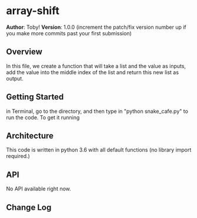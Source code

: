 # array-shift

**Author**: Toby!
**Version**: 1.0.0 (increment the patch/fix version number up if you make more commits past your first submission)

## Overview
<!-- Provide a high level overview of what this application is and why you are building it, beyond the fact that it's an assignment for a Code Fellows 401 class. (i.e. What's your problem domain?) -->
In this file, we create a function that will take a list and the value as inputs, add the value into the middle index of the list
and return this new list as output.



## Getting Started
<!-- What are the steps that a user must take in order to build this app on their own machine and get it running? -->
in Terminal, go to the directory, and then type in "python snake_cafe.py" to run the code.
To get it running

## Architecture
<!-- Provide a detailed description of the application design. What technologies (languages, libraries, etc) you're using, and any other relevant design information. This is also an area which you can include any visuals; flow charts, example usage gifs, screen captures, etc.-->
This code is written in python 3.6 with all default functions (no library import required.)


## API
<!-- Provide detailed instructions for your applications usage. This should include any methods or endpoints available to the user/client/developer. Each section should be formatted to provide clear syntax for usage, example calls including input data requirements and options, and example responses or return values. -->
No API available right now.

## Change Log
